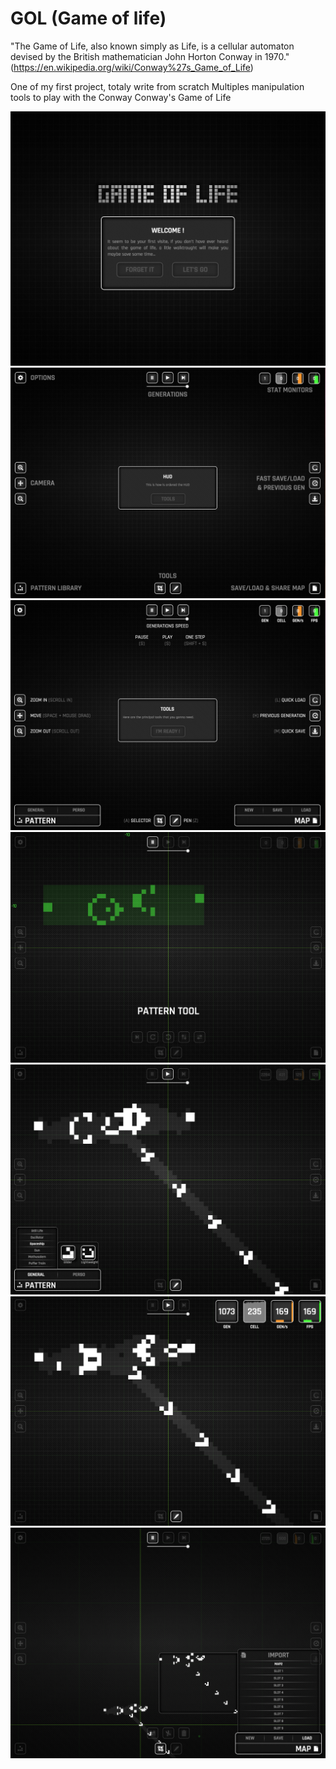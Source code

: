 # GOL (Game of life) 

"The Game of Life, also known simply as Life, is a cellular automaton devised by the British mathematician John Horton Conway in 1970." (https://en.wikipedia.org/wiki/Conway%27s_Game_of_Life)

One of my first project, totaly write from scratch
Multiples manipulation tools to play with the Conway
Conway's Game of Life

![Alt text](/screenshot/1.png?raw=true "Optional Title")
![Alt text](/screenshot/2.png?raw=true "Optional Title")
![Alt text](/screenshot/3.png?raw=true "Optional Title")
![Alt text](/screenshot/4.png?raw=true "Optional Title")
![Alt text](/screenshot/5.png?raw=true "Optional Title")
![Alt text](/screenshot/6.png?raw=true "Optional Title")
![Alt text](/screenshot/7.png?raw=true "Optional Title")
